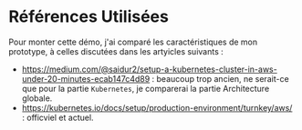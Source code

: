 # Références Utilisées

Pour monter cette démo, j'ai comparé les caractéristiques de mon prototype, à celles discutées dans les artyicles suivants :

* https://medium.com/@saidur2/setup-a-kubernetes-cluster-in-aws-under-20-minutes-ecab147c4d89 : beaucoup trop ancien, ne serait-ce que pour la partie `Kubernetes`, je comparerai la partie Architecture globale.
* https://kubernetes.io/docs/setup/production-environment/turnkey/aws/ : officviel et actuel.
